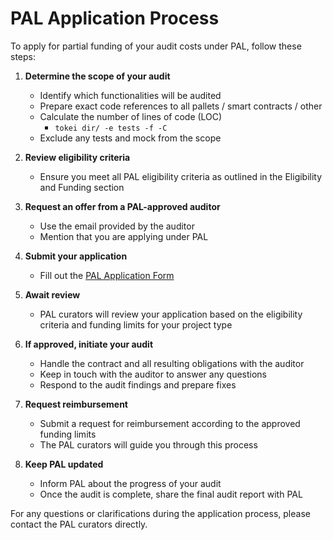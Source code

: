 # PAL Application Process

To apply for partial funding of your audit costs under PAL, follow these steps:

1. **Determine the scope of your audit**
   - Identify which functionalities will be audited
   - Prepare exact code references to all pallets / smart contracts / other
   - Calculate the number of lines of code (LOC)
      - `tokei dir/ -e tests -f -C`
   - Exclude any tests and mock from the scope

2. **Review eligibility criteria**
   - Ensure you meet all PAL eligibility criteria as outlined in the Eligibility and Funding section

3. **Request an offer from a PAL-approved auditor**
   - Use the email provided by the auditor
   - Mention that you are applying under PAL

4. **Submit your application**
   - Fill out the [PAL Application Form](https://docs.google.com/forms/d/e/1FAIpQLSfhF6TNyDVHm7LpcmXl1ydEiRXZ378l_4cNnkEdVeLz8Kt4ag/viewform)

5. **Await review**
   - PAL curators will review your application based on the eligibility criteria and funding limits for your project type

6. **If approved, initiate your audit**
   - Handle the contract and all resulting obligations with the auditor
   - Keep in touch with the auditor to answer any questions
   - Respond to the audit findings and prepare fixes

7. **Request reimbursement**
   - Submit a request for reimbursement according to the approved funding limits
   - The PAL curators will guide you through this process

8. **Keep PAL updated**
   - Inform PAL about the progress of your audit
   - Once the audit is complete, share the final audit report with PAL

For any questions or clarifications during the application process, please contact the PAL curators directly.
